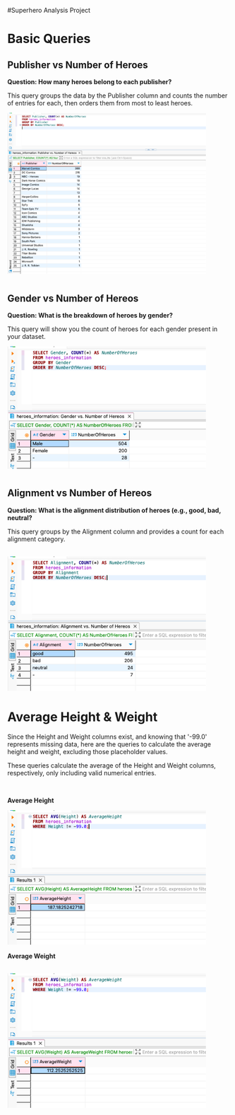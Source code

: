 #Superhero Analysis Project
<h1></h1>


<h1>Basic Queries</h1>

<h2>Publisher vs Number of Heroes</h2>

<b>Question: How many heroes belong to each publisher?</b>

This query groups the data by the Publisher column and counts the number of entries for each, then orders them from most to least heroes.
<br>

<img src="https://github.com/LashawnFofung/Super-Heroes-Analysis-Project/blob/main/Images/Publisher%20vs%20Number%20of%20Hereos.png" width="450" alt=“Publisher”>
  


<h1></h1>

<h2>Gender vs Number of Hereos</h2>

<b>Question: What is the breakdown of heroes by gender?</b>

This query will show you the count of heroes for each gender present in your dataset.
<br>

<img src="https://github.com/LashawnFofung/Super-Heroes-Analysis-Project/blob/main/Images/Gender%20vs%20Number%20Of%20Hereos.png" width="450" alt=“Gender”>

<h1></h1>

<h2>Alignment vs Number of Hereos</h2>

<b>Question: What is the alignment distribution of heroes (e.g., good, bad, neutral?</b>

This query groups by the Alignment column and provides a count for each alignment category.

<br>

<img src="https://github.com/LashawnFofung/Super-Heroes-Analysis-Project/blob/main/Images/Alignment%20vs%20Number%20of%20Hereos.png" width="450" alt="Alignment">

<h1></h1>

<h1>Average Height & Weight</h1>

Since the Height and Weight columns exist, and knowing that '-99.0' represents missing data, here are the queries to calculate the average height and weight, excluding those placeholder values.

These queries calculate the average of the Height and Weight columns, respectively, only including valid numerical entries.

<br>

<b>Average Height</b>

<img src="https://github.com/LashawnFofung/Super-Heroes-Analysis-Project/blob/main/Images/Average%20Height.png" width="450" alt="Average Height">

<br>

<b>Average Weight</b>

<br>

<img src="https://github.com/LashawnFofung/Super-Heroes-Analysis-Project/blob/main/Images/Average%20Weight.png" width="450" alt="Average Weight">

<h1></h1>

